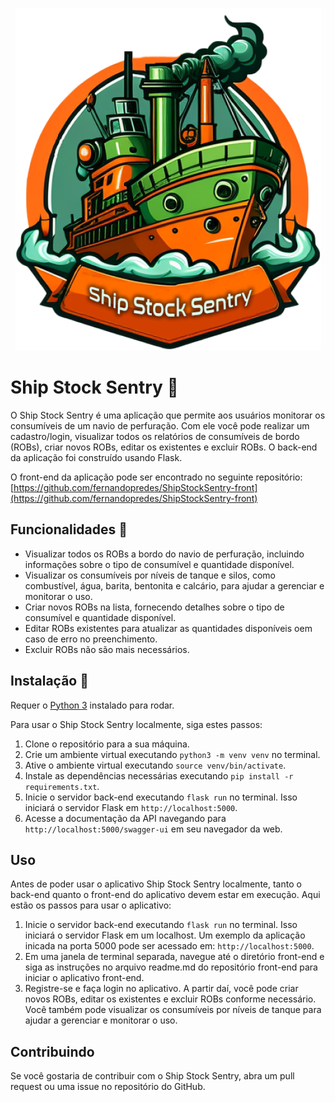 <p align="center">
  <img src="./images/ship-stock-sentry.png" alt="Logo do Ship Stock Sentry">
</p>

# Ship Stock Sentry 🚢

O Ship Stock Sentry é uma aplicação que permite aos usuários monitorar os consumíveis de um navio de perfuração. Com ele você pode realizar um cadastro/login, visualizar todos os relatórios de consumíveis de bordo (ROBs), criar novos ROBs, editar os existentes e excluir ROBs. O back-end da aplicação foi construído usando Flask.

O front-end da aplicação pode ser encontrado no seguinte repositório: [https://github.com/fernandopredes/ShipStockSentry-front](https://github.com/fernandopredes/ShipStockSentry-front)

## Funcionalidades 🚀

- Visualizar todos os ROBs a bordo do navio de perfuração, incluindo informações sobre o tipo de consumível e quantidade disponível.
- Visualizar os consumíveis por níveis de tanque e silos, como combustível, água, barita, bentonita e calcário, para ajudar a gerenciar e monitorar o uso.
- Criar novos ROBs na lista, fornecendo detalhes sobre o tipo de consumível e quantidade disponível.
- Editar ROBs existentes para atualizar as quantidades disponíveis oem caso de erro no preenchimento.
- Excluir ROBs não são mais necessários.

## Instalação 🧰

Requer o [Python 3](https://www.python.org/downloads/) instalado para rodar.

Para usar o Ship Stock Sentry localmente, siga estes passos:

1. Clone o repositório para a sua máquina.
2. Crie um ambiente virtual executando `python3 -m venv venv` no terminal.
3. Ative o ambiente virtual executando `source venv/bin/activate`.
4. Instale as dependências necessárias executando `pip install -r requirements.txt`.
5. Inicie o servidor back-end executando `flask run` no terminal. Isso iniciará o servidor Flask em `http://localhost:5000`.
6. Acesse a documentação da API navegando para `http://localhost:5000/swagger-ui` em seu navegador da web.

## Uso

Antes de poder usar o aplicativo Ship Stock Sentry localmente, tanto o back-end quanto o front-end do aplicativo devem estar em execução. Aqui estão os passos para usar o aplicativo:

1. Inicie o servidor back-end executando `flask run` no terminal. Isso iniciará o servidor Flask em um localhost. Um exemplo da aplicação inicada na porta 5000 pode ser acessado em: `http://localhost:5000`.
2. Em uma janela de terminal separada, navegue até o diretório front-end e siga as instruções no arquivo readme.md do repositório front-end para iniciar o aplicativo front-end.
3. Registre-se e faça login no aplicativo. A partir daí, você pode criar novos ROBs, editar os existentes e excluir ROBs conforme necessário. Você também pode visualizar os consumíveis por níveis de tanque para ajudar a gerenciar e monitorar o uso.

## Contribuindo

Se você gostaria de contribuir com o Ship Stock Sentry, abra um pull request ou uma issue no repositório do GitHub.
